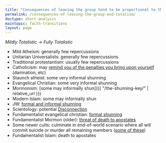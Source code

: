 ```yaml
---
title: "Consequences of leaving the group tend to be proportional to the level of totalism"
permalink: /consequences-of-leaving-the-group-and-totalism/
doctype: short-analysis
maintopic: faith-transitions
layout: page
---
```


*Mildly Totalistic -> Fully Totalistic*

* Mild Atheism: generally few repercussions
* Unitarian Universalists: generally few repercussions
* Traditional protestantism: usually few repercussions
* Catholicism: may [remind you of the penalties you bring upon yourself](https://forums.catholic.com/t/going-to-hell-for-leaving-the-catholic-church/196624/14) (damnation, etc)
* Staunch atheist: some very informal shunning
* Evangelical Christian: some very informal shunning
* Mormonism: [some may informally shun]({{ "/the-shunning-key/" | relative_url }})
* Modern Islam: some may informally shun
* JW: [formal and informal shunning](https://www.youtube.com/watch?v=buS1JpW-2Qw)
* Scientology: potential [Disconnection](https://en.wikipedia.org/wiki/Disconnection)
* Fundamentalist evangelical christian: [formal shunning](https://www.vocativ.com/usa/us-politics/westboro-baptist-church/index.html)
* Fundamentalist Mormon (older): [threat of death to apostates](https://en.wikipedia.org/wiki/Danite)
* Some newer cults: culminate in end-of-world scenario where all will commit suicide or murder all remaining members ([some of these](https://www.therichest.com/rich-list/most-shocking/10-of-the-most-dangerous-religious-cults/))
* Fundamentalist Islam: death to apostates
